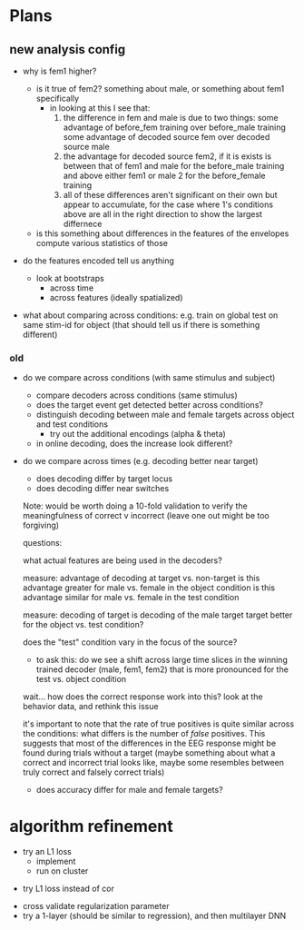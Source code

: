 
# Plans

## new analysis config

- why is fem1 higher?
  - is it true of fem2?
    something about male, or something about fem1 specifically
    - in looking at this I see that:
      1. the difference in fem and male is due to two things:
        some advantage of before_fem training over before_male training
        some advantage of decoded source fem over decoded source male
      2. the advantage for decoded source fem2, if it is exists is
        between that of fem1 and male for the before_male training
        and above either fem1 or male 2 for the before_female training
      3. all of these differences aren't significant on their own
         but appear to accumulate, for the case where 1's conditions above
         are all in the right direction to show the largest differnece
  - is this something about differences in the features of the envelopes
    compute various statistics of those

- do the features encoded tell us anything
  - look at bootstraps
    - across time
    - across features (ideally spatialized)
  
- what about comparing across conditions: e.g. train on global test on 
  same stim-id for object (that should tell us if there is something different)

### old

- do we compare across conditions (with same stimulus and subject)
    - compare decoders across conditions (same stimulus)
    - does the target event get detected better across conditions?
    - distinguish decoding between male and female targets across object and test conditions
      - try out the additional encodings (alpha & theta)
    - in online decoding, does the increase look different?
- do we compare across times (e.g. decoding better near target)
  + does decoding differ by target locus
  - does decoding differ near switches

  Note: would be worth doing a 10-fold validation to verify the meaningfulness of correct v incorrect (leave one out might be too forgiving)

  questions:

  what actual features are being used in the decoders?

  measure: advantage of decoding at target vs. non-target
  is this advantage greater for male vs. female in the object condition
  is this advantage similar for male vs. female in the test condition

  measure: decoding of target
  is decoding of the male target target better for the object vs.
  test condition?

  does the "test" condition vary in the focus of the source?
    - to ask this: do we see a shift across large time slices in the winning
    trained decoder (male, fem1, fem2) that is more pronounced for
    the test vs. object condition

  wait... how does the correct response work into this?
  look at the behavior data, and rethink this issue

  it's important to note that the rate of true positives is quite
  similar across the conditions: what differs is the number of 
  *false* positives. This suggests that most of the differences in
  the EEG response might be found during trials without a target
  (maybe something about what a correct and incorrect trial looks like,
    maybe some resembles between truly correct and falsely correct trials)

  - does accuracy differ for male and female targets?

# algorithm refinement
- try an L1 loss
  + implement
  - run on cluster
+ try L1 loss instead of cor
- cross validate regularization parameter
- try a 1-layer (should be similar to regression), and then multilayer DNN
